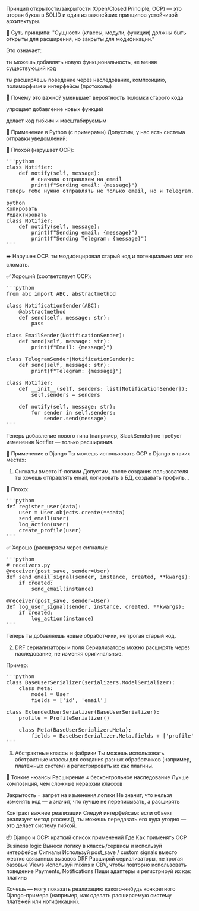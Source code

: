 Принцип открытости/закрытости (Open/Closed Principle, OCP) — это вторая буква в SOLID и один из важнейших принципов устойчивой архитектуры.

📘 Суть принципа:
"Сущности (классы, модули, функции) должны быть открыты для расширения, но закрыты для модификации."

Это означает:

ты можешь добавлять новую функциональность, не меняя существующий код

ты расширяешь поведение через наследование, композицию, полиморфизм и интерфейсы (протоколы)

📌 Почему это важно?
уменьшает вероятность поломки старого кода

упрощает добавление новых функций

делает код гибким и масштабируемым

🐍 Применение в Python (с примерами)
Допустим, у нас есть система отправки уведомлений:

🚫 Плохой (нарушает OCP):
<pre>
'''python
class Notifier:
    def notify(self, message):
        # сначала отправляем на email
        print(f"Sending email: {message}")
Теперь тебе нужно отправлять не только email, но и Telegram. Что делать? Менять существующий класс:

python
Копировать
Редактировать
class Notifier:
    def notify(self, message):
        print(f"Sending email: {message}")
        print(f"Sending Telegram: {message}")
'''
</pre>

➡️ Нарушен OCP: ты модифицировал старый код и потенциально мог его сломать.

✅ Хороший (соответствует OCP):
<pre>
'''python
from abc import ABC, abstractmethod

class NotificationSender(ABC):
    @abstractmethod
    def send(self, message: str):
        pass

class EmailSender(NotificationSender):
    def send(self, message: str):
        print(f"Email: {message}")

class TelegramSender(NotificationSender):
    def send(self, message: str):
        print(f"Telegram: {message}")

class Notifier:
    def __init__(self, senders: list[NotificationSender]):
        self.senders = senders

    def notify(self, message: str):
        for sender in self.senders:
            sender.send(message)
'''
</pre>
Теперь добавление нового типа (например, SlackSender) не требует изменения Notifier — только расширения.

🧱 Применение в Django
Ты можешь использовать OCP в Django в таких местах:

1. Сигналы вместо if-логики
Допустим, после создания пользователя ты хочешь отправлять email, логировать в БД, создавать профиль…

🚫 Плохо:
<pre>
'''python
def register_user(data):
    user = User.objects.create(**data)
    send_email(user)
    log_action(user)
    create_profile(user)
'''
</pre>
✅ Хорошо (расширяем через сигналы):
<pre>
'''python
# receivers.py
@receiver(post_save, sender=User)
def send_email_signal(sender, instance, created, **kwargs):
    if created:
        send_email(instance)

@receiver(post_save, sender=User)
def log_user_signal(sender, instance, created, **kwargs):
    if created:
        log_action(instance)
'''
</pre>
Теперь ты добавляешь новые обработчики, не трогая старый код.

2. DRF сериализаторы и поля
Сериализаторы можно расширять через наследование, не изменяя оригинальные.

Пример:
<pre>
'''python
class BaseUserSerializer(serializers.ModelSerializer):
    class Meta:
        model = User
        fields = ['id', 'email']

class ExtendedUserSerializer(BaseUserSerializer):
    profile = ProfileSerializer()

    class Meta(BaseUserSerializer.Meta):
        fields = BaseUserSerializer.Meta.fields + ['profile']
'''
</pre>
3. Абстрактные классы и фабрики
Ты можешь использовать абстрактные классы для создания разных обработчиков (например, платёжных систем) и регистрировать их как плагины.

🧠 Тонкие нюансы
Расширение ≠ бесконтрольное наследование
Лучше композиция, чем сложные иерархии классов

Закрытость = запрет на изменения логики
Не значит, что нельзя изменять код — а значит, что лучше не переписывать, а расширять

Контракт важнее реализации
Следуй интерфейсам: если объект реализует метод process(), ты можешь передавать его куда угодно — это делает систему гибкой.

📦 Django и OCP: краткий список применений
Где	Как применять OCP
Business logic	Вынеси логику в классы/сервисы и используй интерфейсы
Сигналы	Используй post_save / custom signals вместо жестко связанных вызовов
DRF	Расширяй сериализаторы, не трогая базовые
Views	Используй mixins и CBV, чтобы повторно использовать поведение
Payments, Notifications	Пиши адаптеры и регистрируй их как плагины

Хочешь — могу показать реализацию какого-нибудь конкретного Django-примера (например, как сделать расширяемую систему платежей или нотификаций).
